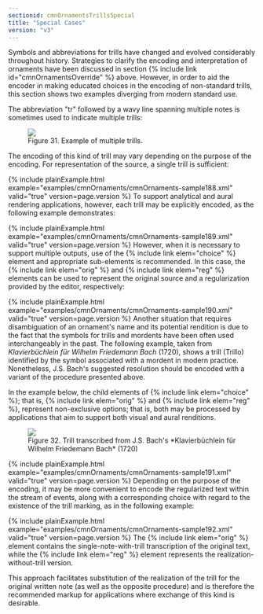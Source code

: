 ```yaml
---
sectionid: cmnOrnamentsTrillsSpecial
title: "Special Cases"
version: "v3"
---
```


Symbols and abbreviations for trills have changed and evolved considerably throughout
history. Strategies to clarify the encoding and interpretation of ornaments have been
discussed in section {% include link id="cmnOrnamentsOverride" %} above. However, in order to aid
the encoder in making educated choices in the encoding of non-standard trills, this
section
shows two examples diverging from modern standard use.

The abbreviation "tr" followed by a wavy line spanning multiple notes is sometimes
used to
indicate multiple trills:

<figure class="figure"><img src="{{ site.baseurl }}/Images/modules/cmnOrnaments/ex_tr_multi.png" class="img-responsive"><figcaption class="figure-caption">Figure 31. Example of multiple trills.</figcaption>
</figure>The encoding of this kind of trill may vary depending on the purpose of the encoding.
For
representation of the source, a single trill is sufficient:

{% include plainExample.html example="examples/cmnOrnaments/cmnOrnaments-sample188.xml" valid="true" version=page.version %}
To support analytical and aural rendering applications, however, each trill may be
explicitly encoded, as the following example demonstrates:

{% include plainExample.html example="examples/cmnOrnaments/cmnOrnaments-sample189.xml" valid="true" version=page.version %}
However, when it is necessary to support multiple outputs, use of the {% include link elem="choice" %} element and appropriate sub-elements is recommended. In this case, the {% include link elem="orig" %} and {% include link elem="reg" %} elements can be used to represent the
original source and a regularization provided by the editor, respectively:

{% include plainExample.html example="examples/cmnOrnaments/cmnOrnaments-sample190.xml" valid="true" version=page.version %}
Another situation that requires disambiguation of an ornament's name and its potential
rendition is due to the fact that the symbols for trills and mordents have been often
used
interchangeably in the past. The following example, taken from *Klavierbüchlein für
Wilhelm Friedemann Bach* (1720), shows a trill (<span class="q">Trillo</span>) identified by the
symbol associated with a mordent in modern practice. Nonetheless, J.S. Bach's suggested
resolution should be encoded with a variant of the procedure presented above.

In the example below, the child elements of {% include link elem="choice" %}; that is, {% include link elem="orig" %} and {% include link elem="reg" %}, represent non-exclusive options;
that is, both may be processed by applications that aim to support both visual and
aural
renditions.


<figure class="figure"><img src="{{ site.baseurl }}/Images/modules/cmnOrnaments/ex_tr_B.png" class="img-responsive"><figcaption class="figure-caption">Figure 32. Trill transcribed from J.S. Bach's *Klavierbüchlein für Wilhelm Friedemann
      Bach* (1720)
   </figcaption>
</figure>{% include plainExample.html example="examples/cmnOrnaments/cmnOrnaments-sample191.xml" valid="true" version=page.version %}
Depending on the purpose of the encoding, it may be more convenient to encode the
regularized text within the stream of events, along with a corresponding choice with
regard
to the existence of the trill marking, as in the following example:

{% include plainExample.html example="examples/cmnOrnaments/cmnOrnaments-sample192.xml" valid="true" version=page.version %}
The {% include link elem="orig" %} element contains the single-note-with-trill transcription of
the original text, while the {% include link elem="reg" %} element represents the
realization-without-trill version.

This approach facilitates substitution of the realization of the trill for the original
written note (as well as the opposite procedure) and is therefore the recommended
markup for
applications where exchange of this kind is desirable.

